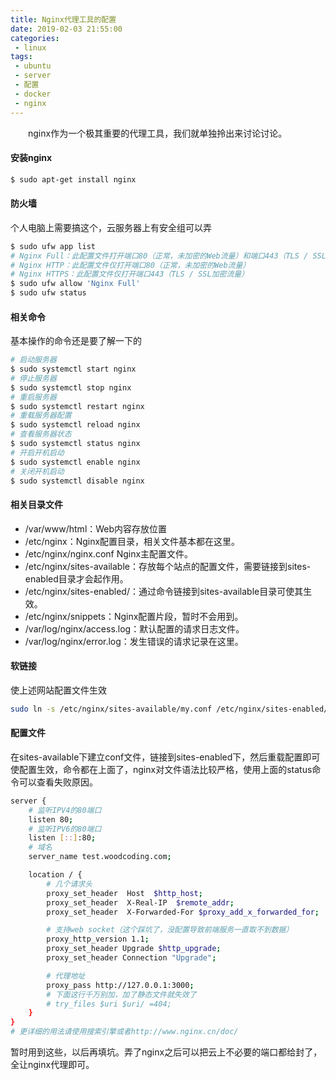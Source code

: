 ```yaml
---
title: Nginx代理工具的配置
date: 2019-02-03 21:55:00
categories: 
 - linux
tags:
 - ubuntu
 - server
 - 配置
 - docker
 - nginx
---
```


&ensp;&ensp;&ensp;&ensp;nginx作为一个极其重要的代理工具，我们就单独拎出来讨论讨论。
<!-- more -->

#### 安装nginx
```bash
$ sudo apt-get install nginx
```

#### 防火墙
个人电脑上需要搞这个，云服务器上有安全组可以弄
```bash
$ sudo ufw app list
# Nginx Full：此配置文件打开端口80（正常，未加密的Web流量）和端口443（TLS / SSL加密流量）
# Nginx HTTP：此配置文件仅打开端口80（正常，未加密的Web流量）
# Nginx HTTPS：此配置文件仅打开端口443（TLS / SSL加密流量）
$ sudo ufw allow 'Nginx Full'
$ sudo ufw status
```

#### 相关命令
基本操作的命令还是要了解一下的
````bash
# 启动服务器
$ sudo systemctl start nginx
# 停止服务器
$ sudo systemctl stop nginx  
# 重启服务器
$ sudo systemctl restart nginx
# 重载服务器配置
$ sudo systemctl reload nginx
# 查看服务器状态
$ sudo systemctl status nginx
# 开启开机启动
$ sudo systemctl enable nginx
# 关闭开机启动
$ sudo systemctl disable nginx
````

#### 相关目录文件
- /var/www/html：Web内容存放位置
- /etc/nginx：Nginx配置目录，相关文件基本都在这里。
- /etc/nginx/nginx.conf Nginx主配置文件。
- /etc/nginx/sites-available：存放每个站点的配置文件，需要链接到sites-enabled目录才会起作用。
- /etc/nginx/sites-enabled/：通过命令链接到sites-available目录可使其生效。
- /etc/nginx/snippets：Nginx配置片段，暂时不会用到。
- /var/log/nginx/access.log：默认配置的请求日志文件。
- /var/log/nginx/error.log：发生错误的请求记录在这里。

#### 软链接
使上述网站配置文件生效
```bash
sudo ln -s /etc/nginx/sites-available/my.conf /etc/nginx/sites-enabled/
```

#### 配置文件
在sites-available下建立conf文件，链接到sites-enabled下，然后重载配置即可使配置生效，命令都在上面了，nginx对文件语法比较严格，使用上面的status命令可以查看失败原因。
```bash
server {
    # 监听IPV4的80端口
	listen 80;
    # 监听IPV6的80端口
	listen [::]:80;
    # 域名
	server_name test.woodcoding.com;

	location / {
        # 几个请求头
		proxy_set_header  Host  $http_host;
		proxy_set_header  X-Real-IP  $remote_addr;
		proxy_set_header  X-Forwarded-For $proxy_add_x_forwarded_for;

		# 支持web socket（这个踩坑了，没配置导致前端服务一直取不到数据）
		proxy_http_version 1.1;
        proxy_set_header Upgrade $http_upgrade;
        proxy_set_header Connection "Upgrade";

		# 代理地址
        proxy_pass http://127.0.0.1:3000;
        # 下面这行千万别加，加了静态文件就失效了
	    # try_files $uri $uri/ =404;
	}
}
# 更详细的用法请使用搜索引擎或者http://www.nginx.cn/doc/
```
暂时用到这些，以后再填坑。弄了nginx之后可以把云上不必要的端口都给封了，全让nginx代理即可。
